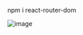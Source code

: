 npm i react-router-dom

![image](https://github.com/user-attachments/assets/05ba27d2-a97f-455f-8af5-b72c3c0f1816)
